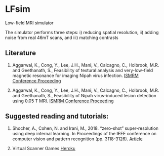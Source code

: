 # LFsim
Low-field MRI simulator 

<p> The simulator performs three steps: i) reducing spatial resolution, ii) adding noise from real 46mT scans, and iii) matching contrasts </p>



## Literature
1. Aggarwal, K., Cong, Y., Lee, J.H., Mani, V., Calcagno, C., Holbrook, M.R. and Geethanath, S., Feasibility of textural analysis and very-low-field magnetic resonance for imaging Nipah virus infection. [ISMRM Conference Proceeding](https://archive.ismrm.org/2023/2078.html)

2. Aggarwal, K., Cong, Y., Lee, J.H., Mani, V., Calcagno, C., Holbrook, M.R. and Geethanath, S., Feasibility of Nipah virus-induced lesion detection using 0.05 T MRI. [ISMRM Conference Proceeding](https://archive.ismrm.org/2024/4228_bOJ9LtQws.html)

## Suggested reading and tutorials:
1. Shocher, A., Cohen, N. and Irani, M., 2018. “zero-shot” super-resolution using deep internal learning. In Proceedings of the IEEE conference on computer vision and pattern recognition (pp. 3118-3126). [Article](https://arxiv.org/abs/1712.06087)

2. Virtual Scanner Games [Heroku](https://vs-tabletop-713f97371131.herokuapp.com/)
   
